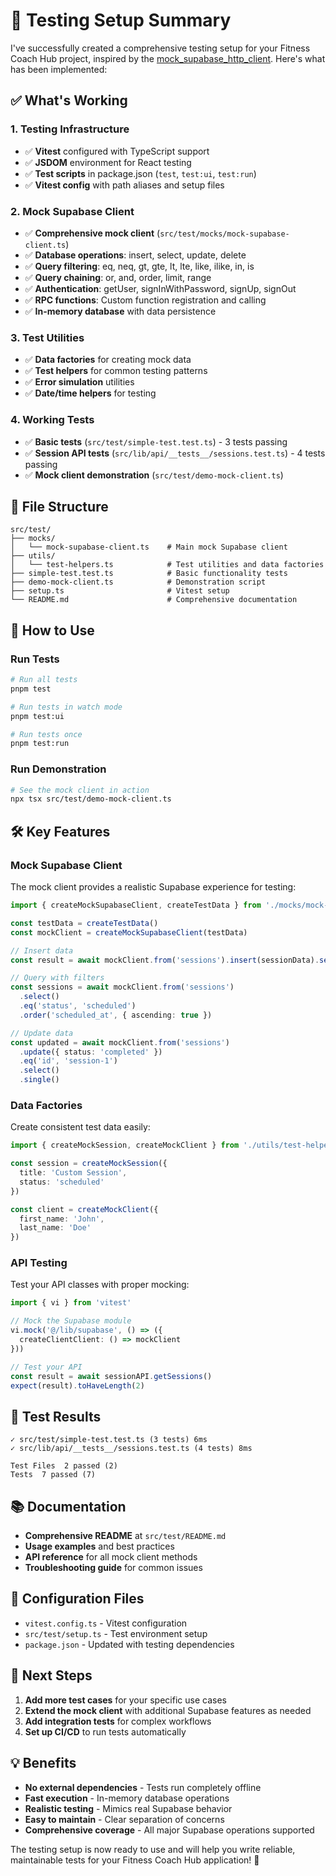 # 🧪 Testing Setup Summary

I've successfully created a comprehensive testing setup for your Fitness Coach Hub project, inspired by the [mock_supabase_http_client](https://github.com/supabase-community/mock_supabase_http_client). Here's what has been implemented:

## ✅ What's Working

### 1. **Testing Infrastructure**
- ✅ **Vitest** configured with TypeScript support
- ✅ **JSDOM** environment for React testing
- ✅ **Test scripts** in package.json (`test`, `test:ui`, `test:run`)
- ✅ **Vitest config** with path aliases and setup files

### 2. **Mock Supabase Client**
- ✅ **Comprehensive mock client** (`src/test/mocks/mock-supabase-client.ts`)
- ✅ **Database operations**: insert, select, update, delete
- ✅ **Query filtering**: eq, neq, gt, gte, lt, lte, like, ilike, in, is
- ✅ **Query chaining**: or, and, order, limit, range
- ✅ **Authentication**: getUser, signInWithPassword, signUp, signOut
- ✅ **RPC functions**: Custom function registration and calling
- ✅ **In-memory database** with data persistence

### 3. **Test Utilities**
- ✅ **Data factories** for creating mock data
- ✅ **Test helpers** for common testing patterns
- ✅ **Error simulation** utilities
- ✅ **Date/time helpers** for testing

### 4. **Working Tests**
- ✅ **Basic tests** (`src/test/simple-test.test.ts`) - 3 tests passing
- ✅ **Session API tests** (`src/lib/api/__tests__/sessions.test.ts`) - 4 tests passing
- ✅ **Mock client demonstration** (`src/test/demo-mock-client.ts`)

## 📁 File Structure

```
src/test/
├── mocks/
│   └── mock-supabase-client.ts    # Main mock Supabase client
├── utils/
│   └── test-helpers.ts            # Test utilities and data factories
├── simple-test.test.ts            # Basic functionality tests
├── demo-mock-client.ts            # Demonstration script
├── setup.ts                       # Vitest setup
└── README.md                      # Comprehensive documentation
```

## 🚀 How to Use

### Run Tests
```bash
# Run all tests
pnpm test

# Run tests in watch mode
pnpm test:ui

# Run tests once
pnpm test:run
```

### Run Demonstration
```bash
# See the mock client in action
npx tsx src/test/demo-mock-client.ts
```

## 🛠️ Key Features

### Mock Supabase Client
The mock client provides a realistic Supabase experience for testing:

```typescript
import { createMockSupabaseClient, createTestData } from './mocks/mock-supabase-client'

const testData = createTestData()
const mockClient = createMockSupabaseClient(testData)

// Insert data
const result = await mockClient.from('sessions').insert(sessionData).select().single()

// Query with filters
const sessions = await mockClient.from('sessions')
  .select()
  .eq('status', 'scheduled')
  .order('scheduled_at', { ascending: true })

// Update data
const updated = await mockClient.from('sessions')
  .update({ status: 'completed' })
  .eq('id', 'session-1')
  .select()
  .single()
```

### Data Factories
Create consistent test data easily:

```typescript
import { createMockSession, createMockClient } from './utils/test-helpers'

const session = createMockSession({
  title: 'Custom Session',
  status: 'scheduled'
})

const client = createMockClient({
  first_name: 'John',
  last_name: 'Doe'
})
```

### API Testing
Test your API classes with proper mocking:

```typescript
import { vi } from 'vitest'

// Mock the Supabase module
vi.mock('@/lib/supabase', () => ({
  createClientClient: () => mockClient
}))

// Test your API
const result = await sessionAPI.getSessions()
expect(result).toHaveLength(2)
```

## 🎯 Test Results

```
✓ src/test/simple-test.test.ts (3 tests) 6ms
✓ src/lib/api/__tests__/sessions.test.ts (4 tests) 8ms

Test Files  2 passed (2)
Tests  7 passed (7)
```

## 📚 Documentation

- **Comprehensive README** at `src/test/README.md`
- **Usage examples** and best practices
- **API reference** for all mock client methods
- **Troubleshooting guide** for common issues

## 🔧 Configuration Files

- `vitest.config.ts` - Vitest configuration
- `src/test/setup.ts` - Test environment setup
- `package.json` - Updated with testing dependencies

## 🚧 Next Steps

1. **Add more test cases** for your specific use cases
2. **Extend the mock client** with additional Supabase features as needed
3. **Add integration tests** for complex workflows
4. **Set up CI/CD** to run tests automatically

## 💡 Benefits

- **No external dependencies** - Tests run completely offline
- **Fast execution** - In-memory database operations
- **Realistic testing** - Mimics real Supabase behavior
- **Easy to maintain** - Clear separation of concerns
- **Comprehensive coverage** - All major Supabase operations supported

The testing setup is now ready to use and will help you write reliable, maintainable tests for your Fitness Coach Hub application! 🎉
